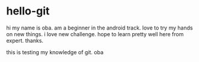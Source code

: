 # hello-git
hi
my name is oba. am a beginner in the android track. love to try my hands on new things.
i love new challenge.
hope to learn pretty well here from expert.
thanks.

this is testing my knowledge of git.
oba
